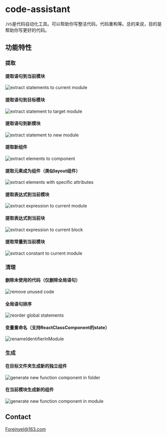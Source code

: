 # code-assistant

`JVS`是代码自动化工具。可以帮助你写整洁代码，代码重构等。总的来说，目的是帮助你写更好的代码。

## 功能特性

### 提取

#### 提取语句到当前模块

![extract statements to current module](https://raw.githubusercontent.com/Foreinyel/code-assistant/main/how-to-use/extract.statements.toCurrentModule.gif)

#### 提取语句到目标模块

![extract statement to target module](https://raw.githubusercontent.com/Foreinyel/code-assistant/main/how-to-use/extract.statement.toTargetModule.gif)

#### 提取语句到新模块

![extract statement to new module](https://raw.githubusercontent.com/Foreinyel/code-assistant/main/how-to-use/extract.statement.toNewModule.gif)

#### 提取新组件

![extract elements to component](https://raw.githubusercontent.com/Foreinyel/code-assistant/main/how-to-use/extract.elements.toComponent.gif)

#### 提取元素成为组件（类似layout组件）

![extract elements with specific attributes](https://raw.githubusercontent.com/Foreinyel/code-assistant/main/how-to-use/extract.elementWithSpecifiedAttributes.toComponent.gif)

#### 提取表达式到当前模块

![extract expression to current module](https://raw.githubusercontent.com/Foreinyel/code-assistant/main/how-to-use/extract.expression.toCurrentModule.gif)

#### 提取表达式到当前块

![extract expression to current block](https://raw.githubusercontent.com/Foreinyel/code-assistant/main/how-to-use/extract.expression.toCurrentBlock.gif)

#### 提取常量到当前模块

![extract constant to current module](https://raw.githubusercontent.com/Foreinyel/code-assistant/main/how-to-use/extract.constant.toCurrentModule.gif)

### 清理

#### 删除未使用的代码（仅删除全局语句）

![remove unused code](https://raw.githubusercontent.com/Foreinyel/code-assistant/main/how-to-use/removeUnusedCode.gif)

#### 全局语句排序

![reorder global statements](https://raw.githubusercontent.com/Foreinyel/code-assistant/main/how-to-use/reorderGlobalStatements.gif)

#### 变量重命名（支持ReactClassComponent的state）

![renameIdentifierInModule](https://raw.githubusercontent.com/Foreinyel/code-assistant/main/how-to-use/renameIdentifierInModule.gif)

### 生成

#### 在目标文件夹生成新的独立组件

![generate new function component in folder](https://raw.githubusercontent.com/Foreinyel/code-assistant/main/how-to-use/generate.newFunctionComponent.inFolder.gif)

#### 在当前模块生成新的组件

![generate new function component in module](https://raw.githubusercontent.com/Foreinyel/code-assistant/main/how-to-use/generate.newFunctionComponent.inModule.gif)

## Contact

<Foreinyel@163.com>
